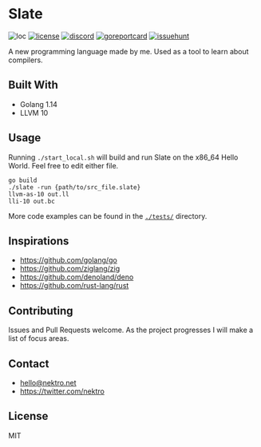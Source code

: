 # Slate

![loc](https://sloc.xyz/github/nektro/slate)
[![license](https://img.shields.io/github/license/nektro/slate.svg)](https://github.com/nektro/slate/blob/master/LICENSE)
[![discord](https://img.shields.io/discord/551971034593755159.svg?logo=discord)](https://discord.gg/P6Y4zQC)
[![goreportcard](https://goreportcard.com/badge/github.com/nektro/slate)](https://goreportcard.com/report/github.com/nektro/slate)
[![issuehunt](https://img.shields.io/badge/issuehunt-slate-38d39f)](https://issuehunt.io/r/nektro/slate)

A new programming language made by me. Used as a tool to learn about compilers.

## Built With

- Golang 1.14
- LLVM 10

## Usage

Running `./start_local.sh` will build and run Slate on the x86_64 Hello World. Feel free to edit either file.

```
go build
./slate -run {path/to/src_file.slate}
llvm-as-10 out.ll
lli-10 out.bc
```

More code examples can be found in the [`./tests/`](./tests/) directory.

## Inspirations

- https://github.com/golang/go
- https://github.com/ziglang/zig
- https://github.com/denoland/deno
- https://github.com/rust-lang/rust

## Contributing

Issues and Pull Requests welcome. As the project progresses I will make a list of focus areas.

## Contact

- hello@nektro.net
- https://twitter.com/nektro

## License

MIT
